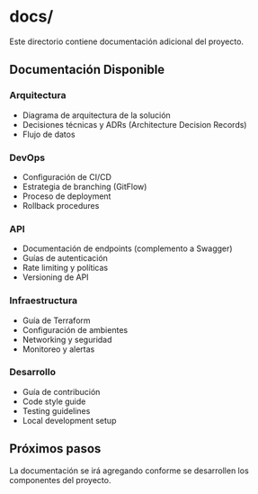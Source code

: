 # docs/

Este directorio contiene documentación adicional del proyecto.

## Documentación Disponible

### Arquitectura
- Diagrama de arquitectura de la solución
- Decisiones técnicas y ADRs (Architecture Decision Records)
- Flujo de datos

### DevOps
- Configuración de CI/CD
- Estrategia de branching (GitFlow)
- Proceso de deployment
- Rollback procedures

### API
- Documentación de endpoints (complemento a Swagger)
- Guías de autenticación
- Rate limiting y políticas
- Versioning de API

### Infraestructura
- Guía de Terraform
- Configuración de ambientes
- Networking y seguridad
- Monitoreo y alertas

### Desarrollo
- Guía de contribución
- Code style guide
- Testing guidelines
- Local development setup

## Próximos pasos

La documentación se irá agregando conforme se desarrollen los componentes del proyecto.
